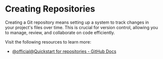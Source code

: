# Creating Repositories

Creating a Git repository means setting up a system to track changes in your project's files over time. This is crucial for version control, allowing you to manage, review, and collaborate on code efficiently. 

Visit the following resources to learn more:

- [@official@Quickstart for repositories - GitHub Docs](https://docs.github.com/en/repositories/creating-and-managing-repositories/quickstart-for-repositories)
